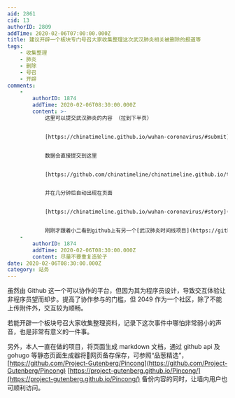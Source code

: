 ```yaml
---
aid: 2861
cid: 13
authorID: 2809
addTime: 2020-02-06T07:00:00.000Z
title: 建议开辟一个板块专门号召大家收集整理这次武汉肺炎相关被删除的报道等
tags:
    - 收集整理
    - 肺炎
    - 删除
    - 号召
    - 开辟
comments:
    -
        authorID: 1874
        addTime: 2020-02-06T08:30:00.000Z
        content: >-
            这里可以提交武汉肺炎的内容 （拉到下半页）


            [https://chinatimeline.github.io/wuhan-coronavirus/#submit](https://chinatimeline.github.io/wuhan-coronavirus/#submit)


            数据会直接提交到这里


            [https://github.com/chinatimeline/chinatimeline.github.io/tree/master/\_data/comments](https://github.com/chinatimeline/chinatimeline.github.io/tree/master/_data/comments)


            并在几分钟后自动出现在页面


            [https://chinatimeline.github.io/wuhan-coronavirus/#story](https://chinatimeline.github.io/wuhan-coronavirus/#story)


            刚刚才跟着小二看到github上有另一个[武汉肺炎时间线项目](https://github.com/Pratitya/wuhan2020-timeline)，去发了一个[合作倡议](https://github.com/Pratitya/wuhan2020-timeline/issues/76)。
    -
        authorID: 1874
        addTime: 2020-02-06T08:30:00.000Z
        content: 尽量不要重复造轮子
date: 2020-02-06T08:30:00.000Z
category: 站务
---
```


虽然由 Github 这一个可以协作的平台，但因为其为程序员设计，导致交互体验让非程序员望而却步。提高了协作参与的门槛，但 2049 作为一个社区，除了不能上传附件外，交互较为顺畅。

若能开辟一个板块号召大家收集整理资料，记录下这次事件中哪怕非常弱小的声音，也是非常有意义的一件事。

另外，本人一直在做的项目，将页面生成 markdown 文档，通过 github api 及 gohugo 等静态页面生成器将网页备存保存，可参照“品葱精选”，[https://github.com/Project-Gutenberg/Pincong](https://github.com/Project-Gutenberg/Pincong) [https://project-gutenberg.github.io/Pincong/](https://project-gutenberg.github.io/Pincong/) 备份内容的同时，让墙内用户也可顺利访问。
